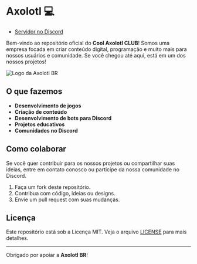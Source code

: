 # Axolotl 💻

- [Servidor no Discord](https://discord.gg/axolotlbr)

Bem-vindo ao repositório oficial do **Cool Axolotl CLUB**! Somos uma empresa focada em criar conteúdo digital, programação e muito mais para nossos usuários e comunidade. Se você chegou até aqui, está em um dos nossos projetos! 

![Logo da Axolotl BR](https://i.postimg.cc/B6kmBv2z/discord.png)


## O que fazemos

- **Desenvolvimento de jogos**
- **Criação de conteúdo**
- **Desenvolvimento de bots para Discord**
- **Projetos educativos**
- **Comunidades no Discord**

## Como colaborar

Se você quer contribuir para os nossos projetos ou compartilhar suas ideias, entre em contato conosco ou participe da nossa comunidade no Discord.

1. Faça um fork deste repositório.
2. Contribua com código, ideias ou designs.
3. Envie um pull request com suas mudanças.

## Licença

Este repositório está sob a Licença MIT. Veja o arquivo [LICENSE](LICENSE) para mais detalhes.

---

Obrigado por apoiar a **Axolotl BR**! 
